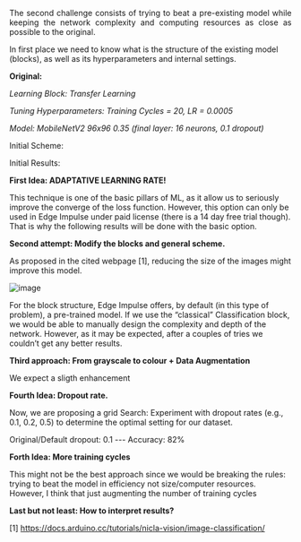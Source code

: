 <p align="justify">
The second challenge consists of trying to beat a pre-existing model while keeping the network complexity and computing resources as close as possible to the original.

In first place we need to know what is the structure of the existing model (blocks), as well as its hyperparameters and internal settings.

**Original:** 

_Learning Block: Transfer Learning_

_Tuning Hyperparameters: Training Cycles = 20, LR = 0.0005_

_Model: MobileNetV2 96x96 0.35 (final layer: 16 neurons, 0.1 dropout)_ 

Initial Scheme:

Initial Results: 

**First Idea: ADAPTATIVE LEARNING RATE!**

This technique is one of the basic pillars of ML, as it allow us to seriously improve the converge of the loss function. However, this option can only be used in Edge Impulse under paid license (there is a 14 day free trial though). That is why the following results will be done with the basic option.

**Second attempt: Modify the blocks and general scheme.** 

As proposed in the cited webpage [1], reducing the size of the images might improve this model.

![image](https://github.com/user-attachments/assets/0805c8cc-075c-42d2-b606-030fe1726ca3)

For the block structure, Edge Impulse offers, by default (in this type of problem), a pre-trained model. If we use the “classical” Classification block, we would be able to manually design the complexity and depth of the network. However, as it may be expected, after a couples of tries we couldn’t get any better results.



**Third approach: From grayscale to colour + Data Augmentation**

We expect a sligth enhancement 

**Fourth Idea: Dropout rate.**

Now, we are proposing a grid Search: Experiment with dropout rates (e.g., 0.1, 0.2, 0.5) to determine the optimal setting for our dataset.

Original/Default dropout: 0.1 --- Accuracy: 82%


**Forth Idea: More training cycles** 

This might not be the best approach since we would be breaking the rules: trying to beat the model in efficiency not size/computer resources. However, I think that just augmenting the number of training cycles



 </p>

**Last but not least: How to interpret results?**

 [1] https://docs.arduino.cc/tutorials/nicla-vision/image-classification/

